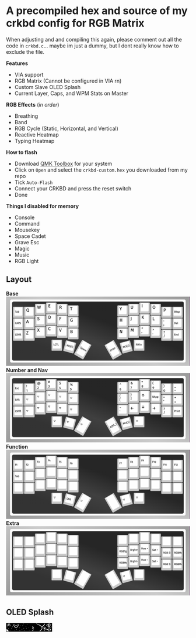 # A precompiled hex and source of my crkbd config for RGB Matrix

When adjusting and and compiling this again, please comment out all the code in `crkbd.c`... maybe im just a dummy, but I dont really know how to exclude the file.

**Features**
- VIA support
- RGB Matrix (Cannot be configured in VIA rn)
- Custom Slave OLED Splash
- Current Layer, Caps, and WPM Stats on Master

**RGB Effects** (*in order*)
- Breathing
- Band
- RGB Cycle (Static, Horizontal, and Vertical)
- Reactive Heatmap
- Typing Heatmap

**How to flash**
- Download [QMK Toolbox](https://github.com/qmk/qmk_toolbox/releases) for your system
- Click on `Open` and select the `crkbd-custom.hex` you downloaded from my repo
- Tick `Auto-Flash`
- Connect your CRKBD and press the reset switch
- Done

**Things I disabled for memory**
- Console
- Command
- Mousekey
- Space Cadet
- Grave Esc
- Magic
- Music
- RGB Light

## Layout
**Base**
![layer_1](./src/layer1.png)
**Number and Nav**
![layer_2](./src/layer2.png)
**Function**
![layer_3](./src/layer3.png)
**Extra**
![layer_4](./src/layer4.jpg)

## OLED Splash
![OLED](./src/oled.png)